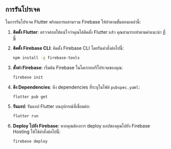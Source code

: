 
## การรันโปรเจค

ในการรันโปรเจค Flutter พร้อมการผสานรวม Firebase ให้ทำตามขั้นตอนเหล่านี้:

1. **ติดตั้ง Flutter**: ตรวจสอบให้แน่ใจว่าคุณได้ติดตั้ง Flutter แล้ว คุณสามารถทำตามคำแนะนำ [ที่นี่](https://docs.flutter.dev/get-started/install)

2. **ติดตั้ง Firebase CLI**: ติดตั้ง Firebase CLI โดยรันคำสั่งต่อไปนี้:
    ```sh
    npm install -g firebase-tools
    ```

3. **ตั้งค่า Firebase**: เริ่มต้น Firebase ในไดเรกทอรีโปรเจคของคุณ:
    ```sh
    firebase init
    ```

4. **ดึง Dependencies**: ดึง dependencies ที่ระบุในไฟล์ `pubspec.yaml`:
    ```sh
    flutter pub get
    ```

5. **รันแอป**: รันแอป Flutter บนอุปกรณ์ที่เชื่อมต่อ:
    ```sh
    flutter run
    ```

6. **Deploy ไปยัง Firebase**: หากคุณต้องการ deploy แอปของคุณไปยัง Firebase Hosting ให้ใช้คำสั่งต่อไปนี้:
    ```sh
    firebase deploy
    ```
